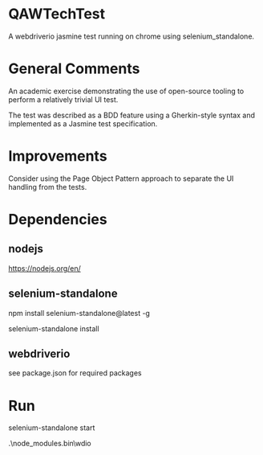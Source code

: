 # QAWTechTest
A webdriverio jasmine test running on chrome using selenium_standalone.

# General Comments 
An academic exercise demonstrating the use of open-source tooling to perform a relatively trivial UI test.

The test was described as a BDD feature using a Gherkin-style syntax and implemented as a Jasmine test specification.

# Improvements
Consider using the Page Object Pattern approach to separate the UI handling from the tests.

# Dependencies
## nodejs
https://nodejs.org/en/
## selenium-standalone
npm install selenium-standalone@latest -g

selenium-standalone install
## webdriverio
see package.json for required packages

# Run
selenium-standalone start

.\node_modules\.bin\wdio

